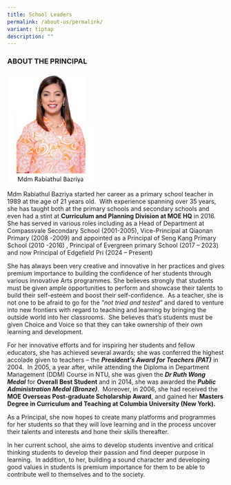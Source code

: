 ```yaml
---
title: School Leaders
permalink: /about-us/permalink/
variant: tiptap
description: ""
---
```

<h3>ABOUT THE PRINCIPAL</h3>
<div class="isomer-image-wrapper">
<img style="width: 40%;" height="auto" width="100%" alt="" src="/images/Mdm_Rabiathul_Bazriya.png">
</div>
<p>Mdm Rabiathul Bazriya started her career as a primary school teacher in
1989 at the age of 21 years old.&nbsp; With experience spanning over 35
years, she has taught both at the primary schools and secondary schools
and even had a stint at <strong>Curriculum and Planning Division at MOE HQ</strong> in
2016.&nbsp;&nbsp; She has served in various roles including as a Head of
Department at Compassvale Secondary School (2001-2005), Vice-Principal
at Qiaonan Primary (2008 -2009) and appointed as a Principal of Seng Kang
Primary School (2010 -2016) , Principal of Evergreen primary School (2017
– 2023) and now Principal of Edgefield Pri (2024 – Present)</p>
<p>She has always been very creative and innovative in her practices and
gives premium importance to building the confidence of her students through
various innovative Arts programmes. She believes strongly that students
must be given ample opportunities to perform and showcase their talents
to build their self-esteem and boost their self-confidence.&nbsp; As a
teacher, she is not one to be afraid to go for the “<em>not tried and tested</em>”
and dared to venture into new frontiers with regard to teaching and learning
by bringing the outside world into her classrooms.&nbsp; She believes that’s
students must be given Choice and Voice so that they can take ownership
of their own learning and development.</p>
<p>For her innovative efforts and for inspiring her students and fellow educators,
she has achieved several awards; she was conferred the highest accolade
given to teachers – the <strong><em>President’s Award for Teachers (PAT)</em></strong> in
2004.&nbsp; In 2005, a year after, while attending the Diploma in Department
Management (DDM) Course in NTU, she was given the <strong><em>Dr Ruth Wong Medal</em></strong> for <strong>Overall Best Student</strong> and
in 2014, she was awarded the <strong><em>Public Administration Medal (Bronze)</em></strong>.&nbsp;
Moreover, in 2006, she had received the <strong>MOE Overseas Post-graduate Scholarship Award</strong>,
and gained her <strong>Masters Degree in Curriculum and Teaching at Columbia University (New York).&nbsp;</strong>
</p>
<p>As a Principal, she now hopes to create many platforms and programmes
for her students so that they will love learning and in the process uncover
their talents and interests and hone their skills thereafter.</p>
<p>In her current school, she aims to develop students inventive and critical
thinking students to develop their passion and find deeper purpose in learning.&nbsp;
In addition, to her, building a sound character and developing good values
in students is premium importance for them to be able to contribute well
to themselves and to the society.&nbsp;</p>
